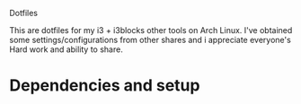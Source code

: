 Dotfiles

This are  dotfiles for my i3 + i3blocks other tools on Arch Linux. I've obtained some settings/configurations from other shares and i appreciate everyone's 
Hard work and ability to share.

# Dependencies and setup
